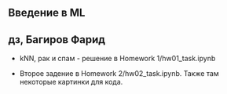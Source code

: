 ## Введение в ML
## дз, Багиров Фарид

*  kNN, рак и спам - решение в Homework 1/hw01_task.ipynb

* Второе задение в Homework 2/hw02_task.ipynb. Также там некоторые картинки для кода.